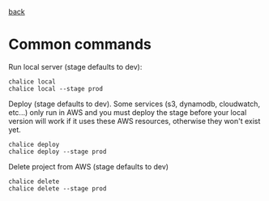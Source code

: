 [back](../README.md)

# Common commands

Run local server (stage defaults to dev):

    chalice local
    chalice local --stage prod

Deploy (stage defaults to dev). Some services (s3, dynamodb, cloudwatch, etc...) only run in AWS and you must deploy the stage before your local version will work if it uses these AWS resources, otherwise they won't exist yet.

    chalice deploy
    chalice deploy --stage prod

Delete project from AWS (stage defaults to dev)

    chalice delete
    chalice delete --stage prod